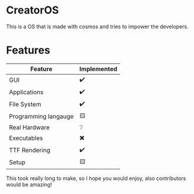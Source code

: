# CreatorOS
This is a OS that is made with cosmos and tries to impower the developers.

# Features
| Feature | Implemented |
|---------|-------------|
| GUI     | ✔️         |
| Applications | ✔️ |
| File System | ✔️ |
| Programming langauge | 🟨 |
| Real Hardware | ❔|
| Executables | ✖️|
| TTF Rendering | ✔️ |
| Setup | 🟨|

This took really long to make, so I hope you would enjoy, also contributors would be amazing!
